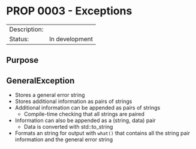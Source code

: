 # PROP 0003 - Exceptions

|                |                                           |
|:---------------|:------------------------------------------|
| Description:   |                                           |
| Status:        | In development                            |
 

## Purpose


## GeneralException
 * Stores a general error string
 * Stores additional information as pairs of strings
 * Additional information can be appended as pairs of strings
   * Compile-time checking that all strings are paired
 * Information can also be appended as a (string, data) pair
   * Data is converted with std::to_string
 * Formats an string for output with `what()` that contains all the
   string pair information and the general error string
